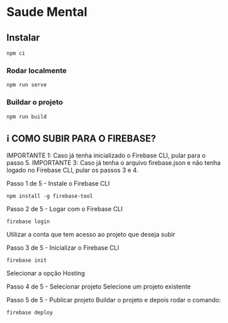 # Saude Mental

## Instalar
```
npm ci
```

### Rodar localmente
```
npm run serve
```

### Buildar o projeto
```
npm run build
```

## ℹ️ COMO SUBIR PARA O FIREBASE?
IMPORTANTE 1: Caso já tenha inicializado o Firebase CLI, pular para o passo 5.
IMPORTANTE 3: Caso já tenha o arquivo firebase.json e não tenha logado no Firebase CLI, pular os passos 3 e 4.

Passo 1 de 5 - Instale o Firebase CLI
```
npm install -g firebase-tool
```

Passo 2 de 5 - Logar com o Firebase CLI
```
firebase login
```
Utilizar a conta que tem acesso ao projeto que deseja subir

Passo 3 de 5 - Inicializar o Firebase CLI
```
firebase init
```
Selecionar a opção Hosting

Passo 4 de 5 - Selecionar projeto
Selecione um projeto existente

Passo 5 de 5 - Publicar projeto
Buildar o projeto e depois rodar o comando:
```
firebase deploy
```
